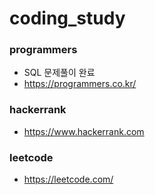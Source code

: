# coding_study

### programmers
* SQL 문제풀이 완료
* https://programmers.co.kr/

### hackerrank
* https://www.hackerrank.com

### leetcode
* https://leetcode.com/

